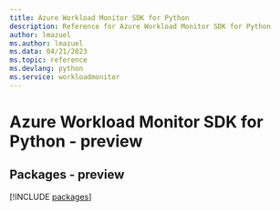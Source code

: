 ```yaml
---
title: Azure Workload Monitor SDK for Python
description: Reference for Azure Workload Monitor SDK for Python
author: lmazuel
ms.author: lmazuel
ms.data: 04/21/2023
ms.topic: reference
ms.devlang: python
ms.service: workloadmonitor
---
```

# Azure Workload Monitor SDK for Python - preview
## Packages - preview
[!INCLUDE [packages](workload-monitor-index.md)]